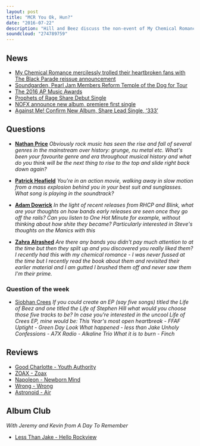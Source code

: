 ```yaml
---
layout: post
title: "MCR You Ok, Hun?"
date: "2016-07-22"
description: "Hill and Beez discuss the non-event of My Chemical Romance's flirtations with the internet this week, the new music from Prophets Of Rage, Against Me! and NOFX, some of the more interesting albums from this year that we haven't reviewed yet, the new Good Charlotte album and Jeremy and Kevin from A Day To Remember join us to chat about Less Than Jake's Hello Rock View in this week's Album Club. Kelvin Quinn is not Scottish."
soundcloud: "274789759"
---
```


## News

- [My Chemical Romance mercilessly trolled their heartbroken fans with The Black Parade reissue announcement](http://www.independent.co.uk/arts-entertainment/music/news/my-chemical-romance-mercilessly-trolled-their-heartbroken-fans-with-the-black-parade-reissue-a7149856.html)
- [Soundgarden, Pearl Jam Members Reform Temple of the Dog for Tour](http://www.rollingstone.com/music/news/soundgarden-pearl-jam-members-reform-temple-of-the-dog-w430066)
- [The 2016 AP Music Awards](http://www.altpress.com/features/entry/here_are_the_winners_of_the_2016_apmas)
- [Prophets of Rage Share Debut Single](http://pitchfork.com/news/66888-prophets-of-rage-share-debut-single-listen/)
- [NOFX announce new album, premiere first single](http://www.altpress.com/news/entry/nofx_announce_new_album_premiere_first_singlelisten)
- [Against Me! Confirm New Album, Share Lead Single, ‘333’](http://www.spin.com/2016/07/against-me-new-album-shape-shift-with-me-333-single-stream/)


## Questions

- [**Nathan Price**](https://www.facebook.com/thatsnotmetalpodcast/posts/1925110167715518?comment_id=1925209607705574&comment_tracking=%7B%22tn%22%3A%22R9%22%7D)
*Obviously rock music has seen the rise and fall of several genres in the mainstream over history: grunge, nu metal etc. What's been your favourite genre and era throughout musical history and what do you think will be the next thing to rise to the top and slide right back down again?*

- [**Patrick Heafield**](https://www.facebook.com/thatsnotmetalpodcast/posts/1925110167715518?comment_id=1925121161047752&comment_tracking=%7B%22tn%22%3A%22R9%22%7D)
*You're in an action movie, walking away in slow motion from a mass explosion behind you in your best suit and sunglasses. What song is playing in the soundtrack?*

- [**Adam Dowrick**](https://www.facebook.com/thatsnotmetalpodcast/posts/1925110167715518?comment_id=1925126251047243&comment_tracking=%7B%22tn%22%3A%22R9%22%7D)
*In the light of recent releases from RHCP and Blink, what are your thoughts on how bands early releases are seen once they go off the rails? Can you listen to One Hot Minute for example, without thinking about how shite they became? Particularly interested in Steve's thoughts on the Manics with this*

- [**Zahra Alrashed**](https://www.facebook.com/thatsnotmetalpodcast/posts/1925110167715518?comment_id=1925149801044888&comment_tracking=%7B%22tn%22%3A%22R9%22%7D)
*Are there any bands you didn't pay much attention to at the time but then they split up and you discovered you really liked them? I recently had this with my chemical romance - I was never fussed at the time but I recently read the book about them and revisited their earlier material and I am gutted I brushed them off and never saw them I'm their prime.*

### Question of the week

- [Siobhan Crees](https://www.facebook.com/thatsnotmetalpodcast/posts/1925110167715518?comment_id=1925189667707568&comment_tracking=%7B%22tn%22%3A%22R9%22%7D)
*If you could create an EP (say five songs) titled the Life of Beez and one titled the Life of Stephen Hill what would you choose those five tracks to be?
In case you're interested in the uncool Life of Crees EP, mine would be:
This Year's most open heartbreak - FFAF
Uptight - Green Day
Look What happened - less than Jake
Unholy Confessions - A7X
Radio - Alkaline Trio
What it is to burn - Finch*


## Reviews

- [Good Charlotte - Youth Authority](https://itunes.apple.com/gb/album/youth-authority-bonus-track/id1098277639)
- [ZOAX - Zoax](https://itunes.apple.com/gb/album/zoax/id1094452316)
- [Napoleon - Newborn Mind](https://itunes.apple.com/gb/album/newborn-mind/id1097907667)
- [Wrong - Wrong](https://itunes.apple.com/gb/album/wrong/id1081985050)
- [Astronoid - Air](https://itunes.apple.com/gb/album/air/id1114071173)


## Album Club

*With Jeremy and Kevin from A Day To Remember*

- [Less Than Jake - Hello Rockview](https://itunes.apple.com/gb/album/hello-rockview/id724533801)
